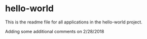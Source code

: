 # hello-world
This is the readme file for all applications in the hello-world project.

Adding some additional comments on 2/28/2018
